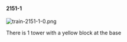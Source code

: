 #### 2151-1
![train-2151-1-0.png](https://github.com/lil-lab/nlvr/raw/master/nlvr/train/images/60/train-2151-1-0.png "train-2151-1-0.png")

There is 1 tower with a yellow block at the base